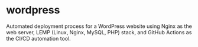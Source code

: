 # wordpress
Automated deployment process for a WordPress website using Nginx as the web server, LEMP (Linux, Nginx, MySQL, PHP) stack, and GitHub Actions as the CI/CD automation tool.
